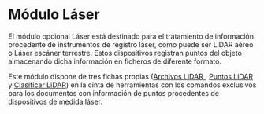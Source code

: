 # Módulo Láser

El módulo opcional Láser está destinado para el tratamiento de información procedente de instrumentos de registro láser, como puede ser LiDAR aéreo o Láser escáner terrestre. Estos dispositivos registran puntos del objeto almacenando dicha información en ficheros de diferente formato.

 Este módulo dispone de tres fichas propias \([Archivos LiDAR ](../fichas-de-herramientas/untitled-252/), [Puntos LiDAR ](../fichas-de-herramientas/untitled-253/)y [Clasificar LiDAR](../fichas-de-herramientas/untitled-245.md)\) en la cinta de herramientas con los comandos exclusivos para los documentos con información de puntos procedentes de dispositivos de medida láser.

